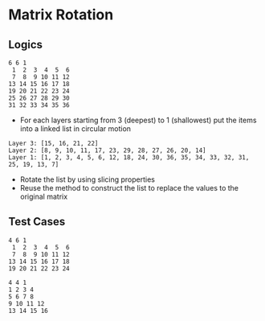 
# Matrix Rotation

## Logics

```console
6 6 1
 1  2  3  4  5  6
 7  8  9 10 11 12
13 14 15 16 17 18
19 20 21 22 23 24
25 26 27 28 29 30
31 32 33 34 35 36
```

- For each layers starting from 3 (deepest) to 1 (shallowest)
put the items into a linked list in circular motion

```console
Layer 3: [15, 16, 21, 22]
Layer 2: [8, 9, 10, 11, 17, 23, 29, 28, 27, 26, 20, 14]
Layer 1: [1, 2, 3, 4, 5, 6, 12, 18, 24, 30, 36, 35, 34, 33, 32, 31, 25, 19, 13, 7]
```

- Rotate the list by using slicing properties
- Reuse the method to construct the list to replace the values to the original matrix

## Test Cases

```console
4 6 1
 1  2  3  4  5  6
 7  8  9 10 11 12
13 14 15 16 17 18
19 20 21 22 23 24
```

```console
4 4 1
1 2 3 4
5 6 7 8
9 10 11 12
13 14 15 16
```
